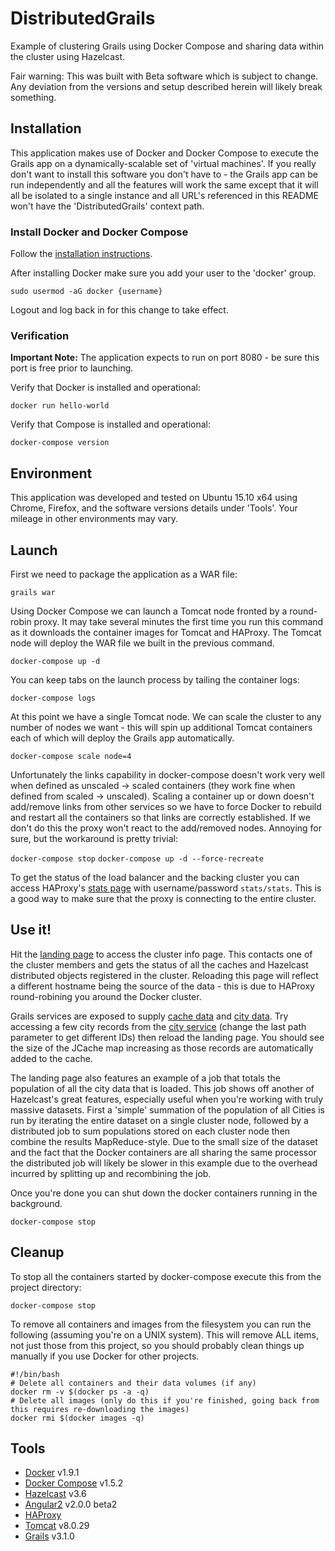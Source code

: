 # DistributedGrails
Example of clustering Grails using Docker Compose and sharing data within the cluster using Hazelcast.

Fair warning: This was built with Beta software which is subject to change. Any deviation from the versions and setup described herein will likely break something.

## Installation
This application makes use of Docker and Docker Compose to execute the Grails app on a dynamically-scalable set of 'virtual machines'. If you really don't want to install this software you don't have to - the Grails app can be run independently and all the features will work the same except that it will all be isolated to a single instance and all URL's referenced in this README won't have the 'DistributedGrails' context path.

### Install Docker and Docker Compose
Follow the [installation instructions](https://docs.docker.com/compose/install/).

After installing Docker make sure you add your user to the 'docker' group.

`sudo usermod -aG docker {username}`

Logout and log back in for this change to take effect.

### Verification
**Important Note:** The application expects to run on port 8080 - be sure this port is free prior to launching.

Verify that Docker is installed and operational:

`docker run hello-world`

Verify that Compose is installed and operational:

`docker-compose version`

## Environment
This application was developed and tested on Ubuntu 15.10 x64 using Chrome, Firefox, and the software versions details under 'Tools'. Your mileage in other environments may vary.

## Launch
First we need to package the application as a WAR file:

`grails war`

Using Docker Compose we can launch a Tomcat node fronted by a round-robin proxy. It may take several minutes the first time you run this command as it downloads the container images for Tomcat and HAProxy. The Tomcat node will deploy the WAR file we built in the previous command.

`docker-compose up -d`

You can keep tabs on the launch process by tailing the container logs:

`docker-compose logs`

At this point we have a single Tomcat node. We can scale the cluster to any number of nodes we want - this will spin up additional Tomcat containers each of which will deploy the Grails app automatically.

`docker-compose scale node=4`

Unfortunately the links capability in docker-compose doesn't work very well when defined as unscaled -> scaled containers (they work fine when defined from scaled -> unscaled). Scaling a container up or down doesn't add/remove links from other services so we have to force Docker to rebuild and restart all the containers so that links are correctly established. If we don't do this the proxy won't react to the add/removed nodes. Annoying for sure, but the workaround is pretty trivial:

`docker-compose stop`
`docker-compose up -d --force-recreate`

To get the status of the load balancer and the backing cluster you can access HAProxy's [stats page](http://localhost:1936) with username/password `stats/stats`. This is a good way to make sure that the proxy is connecting to the entire cluster.

## Use it!
Hit the [landing page](http://localhost:8080/DistributedGrails/) to access the cluster info page. This contacts one of the cluster members and gets the status of all the caches and Hazelcast distributed objects registered in the cluster. Reloading this page will reflect a different hostname being the source of the data - this is due to HAProxy round-robining you around the Docker cluster.

Grails services are exposed to supply [cache data](http://localhost:8080/DistributedGrails/cache) and [city data](http://localhost:8080/DistributedGrails/city). Try accessing a few city records from the [city service](http://localhost:8080/DistributedGrails/city/0) (change the last path parameter to get different IDs) then reload the landing page. You should see the size of the JCache map increasing as those records are automatically added to the cache.

The landing page also features an example of a job that totals the population of all the city data that is loaded. This job shows off another of Hazelcast's great features, especially useful when you're working with truly massive datasets. First a 'simple' summation of the population of all Cities is run by iterating the entire dataset on a single cluster node, followed by a distributed job to sum populations stored on each cluster node then combine the results MapReduce-style. Due to the small size of the dataset and the fact that the Docker containers are all sharing the same processor the distributed job will likely be slower in this example due to the overhead incurred by splitting up and recombining the job.

Once you're done you can shut down the docker containers running in the background.

`docker-compose stop`

## Cleanup
To stop all the containers started by docker-compose execute this from the project directory:

`docker-compose stop`

To remove all containers and images from the filesystem you can run the following (assuming you're on a UNIX system). This will remove ALL items, not just those from this project, so you should probably clean things up manually if you use Docker for other projects.
```
#!/bin/bash
# Delete all containers and their data volumes (if any)
docker rm -v $(docker ps -a -q)
# Delete all images (only do this if you're finished, going back from this requires re-downloading the images)
docker rmi $(docker images -q)
```

## Tools
* [Docker](https://www.docker.com/) v1.9.1
* [Docker Compose](https://docs.docker.com/compose/) v1.5.2
* [Hazelcast](http://hazelcast.org/) v3.6
* [Angular2](https://angular.io/) v2.0.0 beta2
* [HAProxy](https://github.com/tutumcloud/haproxy)
* [Tomcat](https://tomcat.apache.org/) v8.0.29
* [Grails](https://grails.org/) v3.1.0
